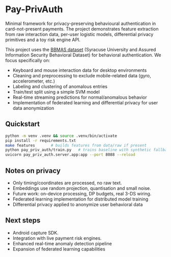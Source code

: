 # Pay-PrivAuth

Minimal framework for privacy-preserving behavioural authentication in
card-not-present payments. The project demonstrates feature extraction
from raw interaction data, per-user logistic models, differential
privacy primitives and a toy risk engine API.

This project uses the [BBMAS dataset](https://ieee-dataport.org/open-access/su-ais-bb-mas-syracuse-university-and-assured-information-security-behavioral) (Syracuse University and Assured Information Security Behavioral Dataset) for behavioral authentication. We focus specifically on:
- Keyboard and mouse interaction data for desktop environments
- Cleaning and preprocessing to exclude mobile-related data (gyro, accelerometer, etc.)
- Labeling and clustering of anomalous entries
- Train/test split using a simple SVM model
- Real-time streaming predictions for normal/anomalous behavior
- Implementation of federated learning and differential privacy for user data anonymization

## Quickstart

```bash
python -m venv .venv && source .venv/bin/activate
pip install -r requirements.txt
make features       # builds features from data/raw if present
python pay_priv_auth/train.py   # trains baseline with synthetic fallback
uvicorn pay_priv_auth.server.app:app --port 8088 --reload
```

## Notes on privacy
- Only timing/coordinates are processed, no raw text.
- Embeddings use random projection, quantisation and small noise.
- Future work: on-device processing, DP budgets, real 3-DS wiring.
- Federated learning implementation for distributed model training
- Differential privacy applied to anonymize user behavioral data

## Next steps
- Android capture SDK.
- Integration with live payment risk engines.
- Enhanced real-time anomaly detection pipeline
- Expansion of federated learning capabilities
